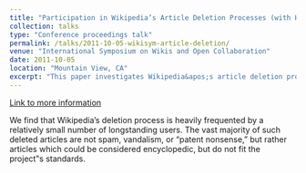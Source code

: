 ```yaml
---
title: "Participation in Wikipedia’s Article Deletion Processes (with Heather Ford)"
collection: talks
type: "Conference proceedings talk"
permalink: /talks/2011-10-05-wikisym-article-deletion/ 
venue: "International Symposium on Wikis and Open Collaboration"
date: 2011-10-05
location: "Mountain View, CA"
excerpt: "This paper investigates Wikipedia&apos;s article deletion processes, finding that it is heavily populated by specialists."
---
```


<a href='http://www.stuartgeiger.com/papers/article-deletion-wikisym-geiger-ford.pdf'>Link to more information</a>

We find that Wikipedia’s deletion process is heavily frequented by a relatively small number of longstanding users. The vast majority of such deleted articles are not spam, vandalism, or “patent nonsense,” but rather articles which could be considered encyclopedic, but do not fit the project‟s standards.
